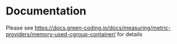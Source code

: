 # Documentation

Please see https://docs.green-coding.io/docs/measuring/metric-providers/memory-used-cgroup-container/ for details